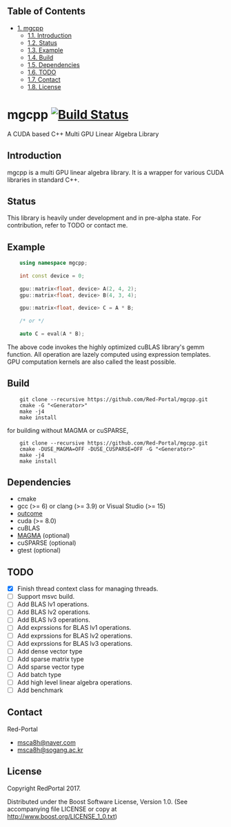 <div id="table-of-contents">
<h2>Table of Contents</h2>
<div id="text-table-of-contents">
<ul>
<li><a href="#sec-1">1. mgcpp</a>
<ul>
<li><a href="#sec-1-1">1.1. Introduction</a></li>
<li><a href="#sec-1-2">1.2. Status</a></li>
<li><a href="#sec-1-3">1.3. Example</a></li>
<li><a href="#sec-1-4">1.4. Build</a></li>
<li><a href="#sec-1-5">1.5. Dependencies</a></li>
<li><a href="#sec-1-6">1.6. <span class="todo TODO">TODO</span> </a></li>
<li><a href="#sec-1-7">1.7. Contact</a></li>
<li><a href="#sec-1-8">1.8. License</a></li>
</ul>
</li>
</ul>
</div>
</div>

# mgcpp<a id="sec-1" name="sec-1"></a> [![Build Status](<https://travis-ci.org/Red-Portal/mgcpp.svg?branch=master>)](<https://travis-ci.org/Red-Portal/mgcpp>)
A CUDA based C++ Multi GPU Linear Algebra Library

## Introduction<a id="sec-1-1" name="sec-1-1"></a>

mgcpp is a multi GPU linear algebra library.
It is a wrapper for various CUDA libraries in standard C++.

## Status<a id="sec-1-2" name="sec-1-2"></a>

This library is heavily under development and in pre-alpha state.
For contribution, refer to TODO or contact me.

## Example<a id="sec-1-3" name="sec-1-3"></a>

``` c++
    using namespace mgcpp;
    
    int const device = 0;
    
    gpu::matrix<float, device> A(2, 4, 2);
    gpu::matrix<float, device> B(4, 3, 4);
    
    gpu::matrix<float, device> C = A * B;
    
    /* or */
    
    auto C = eval(A * B);
```


The above code invokes the highly optimized cuBLAS library's gemm function.
All operation are lazely computed using expression templates.
GPU computation kernels are also called the least possible.

## Build<a id="sec-1-4" name="sec-1-4"></a>

``` shell
    git clone --recursive https://github.com/Red-Portal/mgcpp.git
    cmake -G "<Generator>"
    make -j4
    make install
```


for building without MAGMA or cuSPARSE,

``` shell
    git clone --recursive https://github.com/Red-Portal/mgcpp.git
    cmake -DUSE_MAGMA=OFF -DUSE_CUSPARSE=OFF -G "<Generator>"
    make -j4
    make install
``` 

## Dependencies<a id="sec-1-5" name="sec-1-5"></a>

-   cmake
-   gcc (>= 6) or clang (>= 3.9) or Visual Studio (>= 15)
-   [outcome](https://github.com/ned14/outcome)
-   cuda (>= 8.0)
-   cuBLAS
-   [MAGMA](https://github.com/kjbartel/magma) (optional)
-   cuSPARSE (optional)
-   gtest (optional)

## TODO <a id="sec-1-6" name="sec-1-6"></a>

-   [X] Finish thread context class for managing threads.
-   [ ] Support msvc build.
-   [ ] Add BLAS lv1 operations.
-   [ ] Add BLAS lv2 operations.
-   [ ] Add BLAS lv3 operations.
-   [ ] Add exprssions for BLAS lv1 operations.
-   [ ] Add exprssions for BLAS lv2 operations.
-   [ ] Add exprssions for BLAS lv3 operations.
-   [ ] Add dense vector type
-   [ ] Add sparse matrix type
-   [ ] Add sparse vector type
-   [ ] Add batch type
-   [ ] Add high level linear algebra operations.
-   [ ] Add benchmark

## Contact<a id="sec-1-7" name="sec-1-7"></a>

Red-Portal
-   msca8h@naver.com
-   msca8h@sogang.ac.kr

## License<a id="sec-1-8" name="sec-1-8"></a>

Copyright RedPortal 2017.

Distributed under the Boost Software License, Version 1.0.
(See accompanying file LICENSE or copy at
<http://www.boost.org/LICENSE_1_0.txt>)
